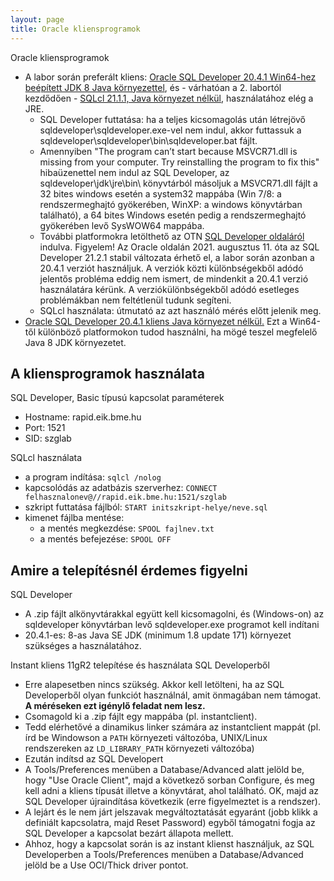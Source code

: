 ```yaml
---
layout: page
title: Oracle kliensprogramok
---
```


Oracle kliensprogramok

-   A labor során preferált kliens: [Oracle SQL Developer 20.4.1
    Win64-hez beépített JDK 8
    Java környezettel](https://db.bme.hu/r/sqldeveloper/sqldeveloper-20.4.1.407.0006-x64.zip),
    és - várhatóan a 2. labortól kezdődően - [SQLcl 21.1.1, Java környezet
    nélkül](https://db.bme.hu/r/sqldeveloper/sqlcl-21.1.1.113.1704.zip),
    használatához elég a JRE.
    -   SQL Developer futtatása: ha a teljes kicsomagolás után létrejövő
        sqldeveloper\\sqldeveloper.exe-vel nem indul, akkor futtassuk a
        sqldeveloper\\sqldeveloper\\bin\\sqldeveloper.bat fájlt.
    -   Amennyiben "The program can’t start because MSVCR71.dll is
        missing from your computer. Try reinstalling the program to fix
        this" hibaüzenettel nem indul az SQL Developer, az
        sqldeveloper\\jdk\\jre\\bin\\ könyvtárból másoljuk a MSVCR71.dll
        fájlt a 32 bites windows esetén a system32 mappába (Win 7/8: a
        rendszermeghajtó gyökerében, WinXP: a windows könyvtárban
        található), a 64 bites Windows esetén pedig a rendszermeghajtó
        gyökerében levő SysWOW64 mappába.
    -   További platformokra letölthető az OTN [SQL Developer
        oldaláról](http://www.oracle.com/technetwork/developer-tools/sql-developer/overview/index.html) indulva.
        Figyelem! Az Oracle oldalán 2021. augusztus 11. óta az SQL Developer
        21.2.1 stabil változata érhető el, a labor során azonban a 20.4.1
        verziót használjuk. A verziók közti különbségekből adódó
        jelentős probléma eddig nem ismert, de mindenkit a 20.4.1 verzió
        használatára kérünk. A verziókülönbségekből adódó esetleges
        problémákban nem feltétlenül tudunk segíteni.
    -   SQLcl használata: útmutató az azt használó mérés előtt
        jelenik meg.
-   [Oracle SQL Developer 20.4.1 kliens Java
    környezet nélkül.](https://db.bme.hu/r/sqldeveloper/sqldeveloper-20.4.1.407.0006-no-jre.zip)
    Ezt a Win64-től különböző platformokon tudod használni, ha mögé
    teszel megfelelő Java 8 JDK környezetet.

A kliensprogramok használata
----------------------------

SQL Developer, Basic típusú kapcsolat paraméterek

-   Hostname: rapid.eik.bme.hu
-   Port: 1521
-   SID: szglab


SQLcl használata

- a program indítása: `sqlcl /nolog`
- kapcsolódás az adatbázis szerverhez: `CONNECT felhasznalonev@//rapid.eik.bme.hu:1521/szglab`
- szkript futtatása fájlból: `START initszkript-helye/neve.sql`
- kimenet fájlba mentése:
  - a mentés megkezdése: `SPOOL fajlnev.txt`
  - a mentés befejezése: `SPOOL OFF`


Amire a telepítésnél érdemes figyelni
-------------------------------------

SQL Developer

-   A .zip fájlt alkönyvtárakkal együtt kell kicsomagolni,
    és (Windows-on) az sqldeveloper könyvtárban levő sqldeveloper.exe
    programot kell indítani
-   20.4.1-es: 8-as Java SE JDK (minimum 1.8 update 171) környezet szükséges
    a használatához.

Instant kliens 11gR2 telepítése és használata SQL Developerből

-   Erre alapesetben nincs szükség. Akkor kell letölteni, ha az SQL
    Developerből olyan funkciót használnál, amit önmagában nem támogat.
    **A méréseken ezt igénylő feladat nem lesz.**
-   Csomagold ki a .zip fájlt egy mappába (pl. instantclient).
-   Tedd elérhetővé a dinamikus linker számára az instantclient
    mappát (pl. írd be Windowson a `PATH` környezeti változóba, UNIX/Linux
    rendszereken az `LD_LIBRARY_PATH` környezeti változóba)
-   Ezután indítsd az SQL Developert
-   A Tools/Preferences menüben a Database/Advanced alatt jelöld be,
    hogy "Use Oracle Client", majd a következő sorban Configure, és meg
    kell adni a kliens típusát illetve a könyvtárat, ahol található. OK,
    majd az SQL Developer újraindítása következik (erre figyelmeztet is
    a rendszer).
-   A lejárt és le nem járt jelszavak megváltoztatását egyaránt (jobb
    klikk a definiált kapcsolatra, majd Reset Password) egyből támogatni
    fogja az SQL Developer a kapcsolat bezárt állapota mellett.
-   Ahhoz, hogy a kapcsolat során is az instant klienst használjuk, az
    SQL Developerben a Tools/Preferences menüben a Database/Advanced
    jelöld be a Use OCI/Thick driver pontot.

